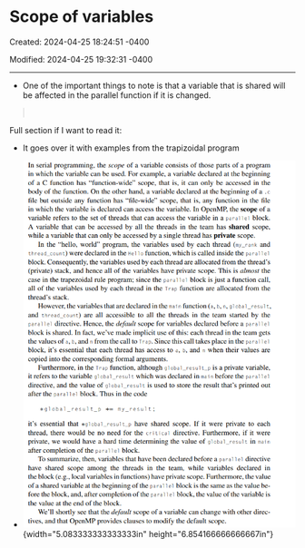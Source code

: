 # Scope of variables

Created: 2024-04-25 18:24:51 -0400

Modified: 2024-04-25 19:32:31 -0400

---

-   One of the important things to note is that a variable that is shared will be affected in the parallel function if it is changed.

>  

Full section if I want to read it:

-   It goes over it with examples from the trapizoidal program

-   ![](media/Scope-of-variables-image2.png){width="5.083333333333333in" height="6.854166666666667in"}


